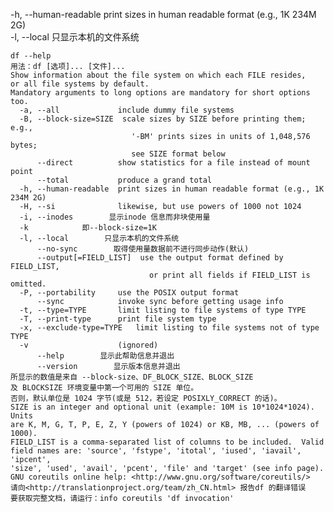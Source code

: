 -h, --human-readable  print sizes in human readable format (e.g., 1K 234M 2G)  
-l, --local        只显示本机的文件系统


    df --help
    用法：df [选项]... [文件]...
    Show information about the file system on which each FILE resides,
    or all file systems by default.
    Mandatory arguments to long options are mandatory for short options too.
      -a, --all             include dummy file systems
      -B, --block-size=SIZE  scale sizes by SIZE before printing them; e.g.,
                               '-BM' prints sizes in units of 1,048,576 bytes;
                               see SIZE format below
          --direct          show statistics for a file instead of mount point
          --total           produce a grand total
      -h, --human-readable  print sizes in human readable format (e.g., 1K 234M 2G)
      -H, --si              likewise, but use powers of 1000 not 1024
      -i, --inodes        显示inode 信息而非块使用量
      -k            即--block-size=1K
      -l, --local        只显示本机的文件系统
          --no-sync        取得使用量数据前不进行同步动作(默认)
          --output[=FIELD_LIST]  use the output format defined by FIELD_LIST,
                                   or print all fields if FIELD_LIST is omitted.
      -P, --portability     use the POSIX output format
          --sync            invoke sync before getting usage info
      -t, --type=TYPE       limit listing to file systems of type TYPE
      -T, --print-type      print file system type
      -x, --exclude-type=TYPE   limit listing to file systems not of type TYPE
      -v                    (ignored)
          --help        显示此帮助信息并退出
          --version        显示版本信息并退出
    所显示的数值是来自 --block-size、DF_BLOCK_SIZE、BLOCK_SIZE
    及 BLOCKSIZE 环境变量中第一个可用的 SIZE 单位。
    否则，默认单位是 1024 字节(或是 512，若设定 POSIXLY_CORRECT 的话)。
    SIZE is an integer and optional unit (example: 10M is 10*1024*1024).  Units
    are K, M, G, T, P, E, Z, Y (powers of 1024) or KB, MB, ... (powers of 1000).
    FIELD_LIST is a comma-separated list of columns to be included.  Valid
    field names are: 'source', 'fstype', 'itotal', 'iused', 'iavail', 'ipcent',
    'size', 'used', 'avail', 'pcent', 'file' and 'target' (see info page).
    GNU coreutils online help: <http://www.gnu.org/software/coreutils/>
    请向<http://translationproject.org/team/zh_CN.html> 报告df 的翻译错误
    要获取完整文档，请运行：info coreutils 'df invocation'
